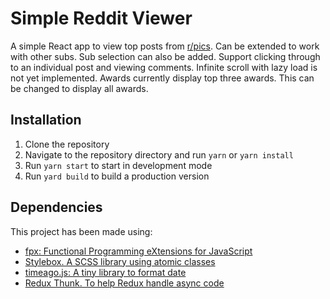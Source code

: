 # Simple Reddit Viewer

A simple React app to view top posts from [r/pics](https://www.reddit.com/r/pics/).
Can be extended to work with other subs. Sub selection can also be added.
Support clicking through to an individual post and viewing comments.
Infinite scroll with lazy load is not yet implemented. 
Awards currently display top three awards. This can be changed to display all awards.

## Installation

1. Clone the repository
2. Navigate to the repository directory and run `yarn` or `yarn install`
3. Run `yarn start` to start in development mode
4. Run `yard build` to build a production version


## Dependencies

This project has been made using:

* [fpx: Functional Programming eXtensions for JavaScript](https://mitranim.com/fpx/)
* [Stylebox. A SCSS library using atomic classes](https://github.com/aristovpro/stylebox)
* [timeago.js: A tiny library to format date](https://timeago.org)
* [Redux Thunk. To help Redux handle async code](https://github.com/reduxjs/redux-thunk)
